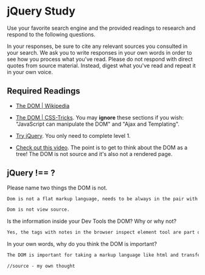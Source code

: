 # jQuery Study

Use your favorite search engine and the provided readings to research and
respond to the following questions.

In your responses, be sure to cite any relevant sources you consulted in your
search. We ask you to write responses in your own words in order to see how you
process what you've read. Please do not respond with direct quotes from source
material. Instead, digest what you've read and repeat it in your own voice.

## Required Readings

-   [The DOM | Wikipedia](https://en.wikipedia.org/wiki/Document_Object_Model)

-   [The DOM | CSS-Tricks](https://css-tricks.com/dom/). You may **ignore**
    these sections if you wish: "JavaScript can manipulate the DOM" and "Ajax
    and Templating".

-   [Try jQuery](http://try.jquery.com/). You only need to complete level 1.

-   [Check out this video](https://www.youtube.com/watch?v=n1cKlKM3jYI). The
point is to get to think about the DOM as a tree! The DOM is not source and
it's also not a rendered page.

## jQuery !== ?

Please name two things the DOM is not.

```md
Dom is not a flat markup language, needs to be always in the pair with html if we want to see the content not only in the console but also in the browser window.

Dom is not view source.
```

Is the information inside your Dev Tools the DOM? Why or why not?

```md
Yes, the tags with notes in the browser inspect element tool are part of the tree structure as called the document object model.
```

In your own words, why do you think the DOM is important?

```md
The DOM is important for taking a markup language like html and transfer it into the structure that can access a serve side of the website and request some information on that end to shoot back to the web browser where we can see the data rendered. It's used a lot for links and forms.

//source - my own thought
